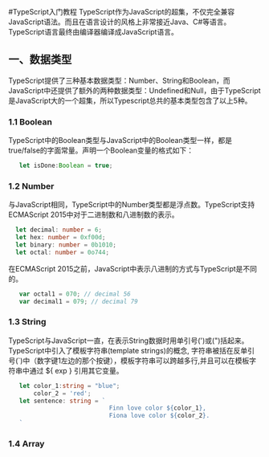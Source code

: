 #TypeScript入门教程
  TypeScript作为JavaScript的超集，不仅完全兼容JavaScript语法。而且在语言设计的风格上非常接近Java、C#等语言。TypeScript语言最终由编译器编译成JavaScript语言。
  
## 一、数据类型
  TypeScript提供了三种基本数据类型：Number、String和Boolean，而JavaScript中还提供了额外的两种数据类型：Undefined和Null，由于TypeScript是JavaScript大的一个超集，所以Typescript总共的基本类型包含了以上5种。
  
### 1.1 Boolean
  TypeScript中的Boolean类型与JavaScript中的Boolean类型一样，都是true/false的字面常量。声明一个Boolean变量的格式如下：
```TypeScript
   let isDone:Boolean = true;
```

### 1.2 Number
  与JavaScript相同，TypeScript中的Number类型都是浮点数。TypeScript支持ECMAScript 2015中对于二进制数和八进制数的表示。
```TypeScript
  let decimal: number = 6;
  let hex: number = 0xf00d;
  let binary: number = 0b1010;
  let octal: number = 0o744;
```
  在ECMAScript 2015之前，JavaScript中表示八进制的方式与TypeScript是不同的。
```JavaScript
   var octal1 = 070; // decimal 56
   var decimal1 = 079; // decimal 79
```
### 1.3 String
  TypeScript与JavaScript一直，在表示String数据时用单引号(')或(")括起来。
  TypeScript中引入了模板字符串(template strings)的概念,
  字符串被括在反单引号(`)中（数字键1左边的那个按键），模板字符串可以跨越多行,并且可以在模板字符串中通过 ${ exp } 引用其它变量。
```TypeScript
   let color_1:string = "blue"; 
       color_2 = 'red';
   let sentence: string = `
                            Finn love color ${color_1}, 
                            Fiona love color ${color_2}.
   `
```

### 1.4 Array
 